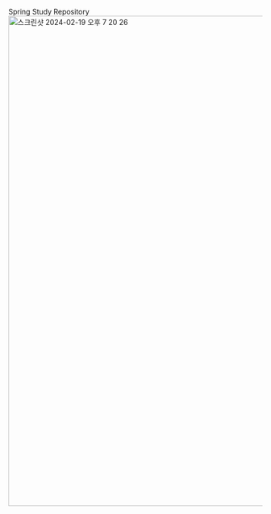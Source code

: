 Spring Study Repository
<img width="972" alt="스크린샷 2024-02-19 오후 7 20 26" src="https://github.com/Hollyys/core/assets/91328924/069af1c4-36b7-4561-8fa1-73e384534ff5">
